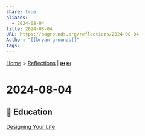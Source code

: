 ```yaml
---
share: true
aliases:
  - 2024-08-04
title: 2024-08-04
URL: https://bagrounds.org/reflections/2024-08-04
Author: "[[bryan-grounds]]"
tags: 
---
```

[Home](../index.md) > [Reflections](./index.md) | [⏮️](./2024-08-01.md) [⏭️](./2024-08-07.md)  
# 2024-08-04  
## 🧠 Education  
[Designing Your Life](../books/designing-your-life.md)  
